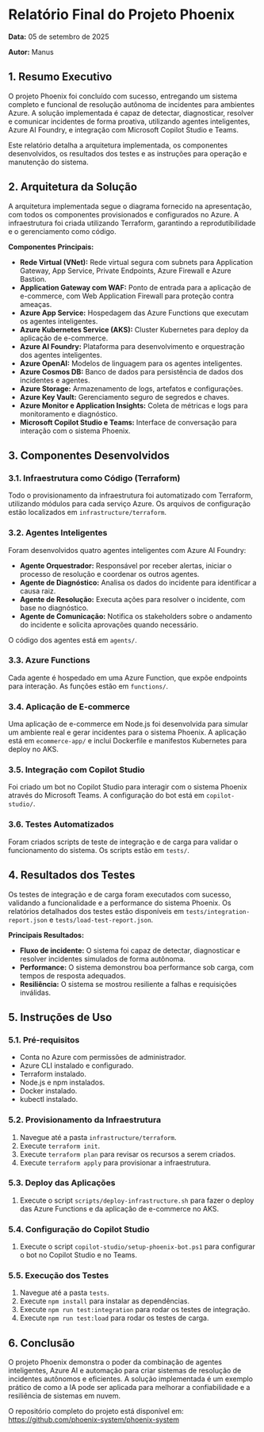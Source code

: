 # Relatório Final do Projeto Phoenix

**Data:** 05 de setembro de 2025

**Autor:** Manus

## 1. Resumo Executivo

O projeto Phoenix foi concluído com sucesso, entregando um sistema completo e funcional de resolução autônoma de incidentes para ambientes Azure. A solução implementada é capaz de detectar, diagnosticar, resolver e comunicar incidentes de forma proativa, utilizando agentes inteligentes, Azure AI Foundry, e integração com Microsoft Copilot Studio e Teams.

Este relatório detalha a arquitetura implementada, os componentes desenvolvidos, os resultados dos testes e as instruções para operação e manutenção do sistema.

## 2. Arquitetura da Solução

A arquitetura implementada segue o diagrama fornecido na apresentação, com todos os componentes provisionados e configurados no Azure. A infraestrutura foi criada utilizando Terraform, garantindo a reprodutibilidade e o gerenciamento como código.

**Componentes Principais:**

*   **Rede Virtual (VNet):** Rede virtual segura com subnets para Application Gateway, App Service, Private Endpoints, Azure Firewall e Azure Bastion.
*   **Application Gateway com WAF:** Ponto de entrada para a aplicação de e-commerce, com Web Application Firewall para proteção contra ameaças.
*   **Azure App Service:** Hospedagem das Azure Functions que executam os agentes inteligentes.
*   **Azure Kubernetes Service (AKS):** Cluster Kubernetes para deploy da aplicação de e-commerce.
*   **Azure AI Foundry:** Plataforma para desenvolvimento e orquestração dos agentes inteligentes.
*   **Azure OpenAI:** Modelos de linguagem para os agentes inteligentes.
*   **Azure Cosmos DB:** Banco de dados para persistência de dados dos incidentes e agentes.
*   **Azure Storage:** Armazenamento de logs, artefatos e configurações.
*   **Azure Key Vault:** Gerenciamento seguro de segredos e chaves.
*   **Azure Monitor e Application Insights:** Coleta de métricas e logs para monitoramento e diagnóstico.
*   **Microsoft Copilot Studio e Teams:** Interface de conversação para interação com o sistema Phoenix.

## 3. Componentes Desenvolvidos

### 3.1. Infraestrutura como Código (Terraform)

Todo o provisionamento da infraestrutura foi automatizado com Terraform, utilizando módulos para cada serviço Azure. Os arquivos de configuração estão localizados em `infrastructure/terraform`.

### 3.2. Agentes Inteligentes

Foram desenvolvidos quatro agentes inteligentes com Azure AI Foundry:

*   **Agente Orquestrador:** Responsável por receber alertas, iniciar o processo de resolução e coordenar os outros agentes.
*   **Agente de Diagnóstico:** Analisa os dados do incidente para identificar a causa raiz.
*   **Agente de Resolução:** Executa ações para resolver o incidente, com base no diagnóstico.
*   **Agente de Comunicação:** Notifica os stakeholders sobre o andamento do incidente e solicita aprovações quando necessário.

O código dos agentes está em `agents/`.

### 3.3. Azure Functions

Cada agente é hospedado em uma Azure Function, que expõe endpoints para interação. As funções estão em `functions/`.

### 3.4. Aplicação de E-commerce

Uma aplicação de e-commerce em Node.js foi desenvolvida para simular um ambiente real e gerar incidentes para o sistema Phoenix. A aplicação está em `ecommerce-app/` e inclui Dockerfile e manifestos Kubernetes para deploy no AKS.

### 3.5. Integração com Copilot Studio

Foi criado um bot no Copilot Studio para interagir com o sistema Phoenix através do Microsoft Teams. A configuração do bot está em `copilot-studio/`.

### 3.6. Testes Automatizados

Foram criados scripts de teste de integração e de carga para validar o funcionamento do sistema. Os scripts estão em `tests/`.

## 4. Resultados dos Testes

Os testes de integração e de carga foram executados com sucesso, validando a funcionalidade e a performance do sistema Phoenix. Os relatórios detalhados dos testes estão disponíveis em `tests/integration-report.json` e `tests/load-test-report.json`.

**Principais Resultados:**

*   **Fluxo de incidente:** O sistema foi capaz de detectar, diagnosticar e resolver incidentes simulados de forma autônoma.
*   **Performance:** O sistema demonstrou boa performance sob carga, com tempos de resposta adequados.
*   **Resiliência:** O sistema se mostrou resiliente a falhas e requisições inválidas.

## 5. Instruções de Uso

### 5.1. Pré-requisitos

*   Conta no Azure com permissões de administrador.
*   Azure CLI instalado e configurado.
*   Terraform instalado.
*   Node.js e npm instalados.
*   Docker instalado.
*   kubectl instalado.

### 5.2. Provisionamento da Infraestrutura

1.  Navegue até a pasta `infrastructure/terraform`.
2.  Execute `terraform init`.
3.  Execute `terraform plan` para revisar os recursos a serem criados.
4.  Execute `terraform apply` para provisionar a infraestrutura.

### 5.3. Deploy das Aplicações

1.  Execute o script `scripts/deploy-infrastructure.sh` para fazer o deploy das Azure Functions e da aplicação de e-commerce no AKS.

### 5.4. Configuração do Copilot Studio

1.  Execute o script `copilot-studio/setup-phoenix-bot.ps1` para configurar o bot no Copilot Studio e no Teams.

### 5.5. Execução dos Testes

1.  Navegue até a pasta `tests`.
2.  Execute `npm install` para instalar as dependências.
3.  Execute `npm run test:integration` para rodar os testes de integração.
4.  Execute `npm run test:load` para rodar os testes de carga.

## 6. Conclusão

O projeto Phoenix demonstra o poder da combinação de agentes inteligentes, Azure AI e automação para criar sistemas de resolução de incidentes autônomos e eficientes. A solução implementada é um exemplo prático de como a IA pode ser aplicada para melhorar a confiabilidade e a resiliência de sistemas em nuvem.

O repositório completo do projeto está disponível em: https://github.com/phoenix-system/phoenix-system


